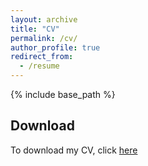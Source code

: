 ```yaml
---
layout: archive
title: "CV"
permalink: /cv/
author_profile: true
redirect_from:
  - /resume
---
```


{% include base_path %}

## Download

To download my CV, click [here](/files/ErfanPanahi_CV_Fall_2023.pdf)
